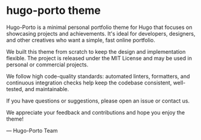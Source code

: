 # hugo-porto theme

Hugo-Porto is a minimal personal portfolio theme for Hugo that focuses on showcasing projects and achievements. It's ideal for developers, designers, and other creatives who want a simple, fast online portfolio.

We built this theme from scratch to keep the design and implementation flexible. The project is released under the MIT License and may be used in personal or commercial projects.

We follow high code-quality standards: automated linters, formatters, and continuous integration checks help keep the codebase consistent, well-tested, and maintainable.

If you have questions or suggestions, please open an issue or contact us.

We appreciate your feedback and contributions and hope you enjoy the theme!

— Hugo-Porto Team
